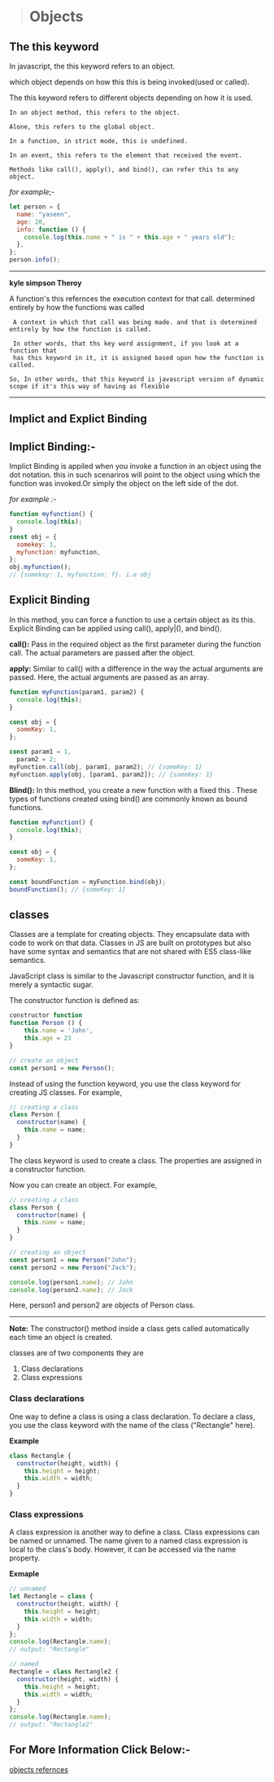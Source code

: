 > # Objects

## The this keyword

In javascript, the this keyword refers to an object.

which object depends on how this this is being invoked(used or called).

The this keyword refers to different objects depending on how it is used.

```
In an object method, this refers to the object.

Alone, this refers to the global object.

In a function, in strict mode, this is undefined.

In an event, this refers to the element that received the event.

Methods like call(), apply(), and bind(), can refer this to any  object.
```

_for example_;-

```javascript
let person = {
  name: "yaseen",
  age: 20,
  info: function () {
    console.log(this.name + " is " + this.age + " years old");
  },
};
person.info();
```

---

**kyle simpson Theroy**

A function's this refernces the execution context for that call. determined entirely by how the functions was called

     A context in which that call was being made. and that is determined entirely by how the function is called.

     In other words, that ths key word assignment, if you look at a function that
     has this keyword in it, it is assigned based upon how the function is called.

    So, In other words, that this keyword is javascript version of dynamic scope if it's this way of having as flexible

---

## Implict and Explict Binding

## **Implict Binding:-**

Implict Binding is appiled when you invoke a function in an object using the dot notation. this in such scenariros will point to the object using which the function was invoked.Or simply the object on the left side of the dot.

_for example :-_

```javascript
function myfunction() {
  console.log(this);
}
const obj = {
  somekey: 1,
  myfunction: myfunction,
};
obj.myfunction();
// {somekey: 1, myfunction: f}. i.e obj
```

## **Explicit Binding**

In this method, you can force a function to use a certain object as its this. Explicit Binding can be applied using call(), apply|(), and bind().

**call():** Pass in the required object as the first parameter during the function call. The actual parameters are passed after the object.

**apply:** Similar to call() with a difference in the way the actual arguments are passed. Here, the actual arguments are passed as an array.

```javascript
function myFunction(param1, param2) {
  console.log(this);
}

const obj = {
  someKey: 1,
};

const param1 = 1,
  param2 = 2;
myFunction.call(obj, param1, param2); // {someKey: 1}
myFunction.apply(obj, [param1, param2]); // {someKey: 1}
```

**Blind():** In this method, you create a new function with a fixed this . These types of functions created using bind() are commonly known as bound functions.

```javascript
function myFunction() {
  console.log(this);
}

const obj = {
  someKey: 1,
};

const boundFunction = myFunction.bind(obj);
boundFunction(); // {someKey: 1}
```

## classes

Classes are a template for creating objects. They encapsulate data with code to work on that data. Classes in JS are built on prototypes but also have some syntax and semantics that are not shared with ES5 class-like semantics.

JavaScript class is similar to the Javascript constructor function, and it is merely a syntactic sugar.

The constructor function is defined as:

```javascript
constructor function
function Person () {
    this.name = 'John',
    this.age = 23
}

// create an object
const person1 = new Person();
```

Instead of using the function keyword, you use the class keyword for creating JS classes. For example,

```javascript
// creating a class
class Person {
  constructor(name) {
    this.name = name;
  }
}
```

The class keyword is used to create a class. The properties are assigned in a constructor function.

Now you can create an object. For example,

```javascript
// creating a class
class Person {
  constructor(name) {
    this.name = name;
  }
}

// creating an object
const person1 = new Person("John");
const person2 = new Person("Jack");

console.log(person1.name); // John
console.log(person2.name); // Jack
```

Here, person1 and person2 are objects of Person class.

---

**Note:** The constructor() method inside a class gets called automatically each time an object is created.

classes are of two components they are

1.  Class declarations
1.  Class expressions

### Class declarations

One way to define a class is using a class declaration. To declare a class, you use the class keyword with the name of the class ("Rectangle" here).

**Example**

```javascript
class Rectangle {
  constructor(height, width) {
    this.height = height;
    this.width = width;
  }
}
```

### Class expressions

A class expression is another way to define a class. Class expressions can be named or unnamed. The name given to a named class expression is local to the class's body. However, it can be accessed via the name property.

**Exmaple**

```javascript
// unnamed
let Rectangle = class {
  constructor(height, width) {
    this.height = height;
    this.width = width;
  }
};
console.log(Rectangle.name);
// output: "Rectangle"

// named
Rectangle = class Rectangle2 {
  constructor(height, width) {
    this.height = height;
    this.width = width;
  }
};
console.log(Rectangle.name);
// output: "Rectangle2"
```

## For More Information Click Below:-
[objects refernces](../js/Object/)